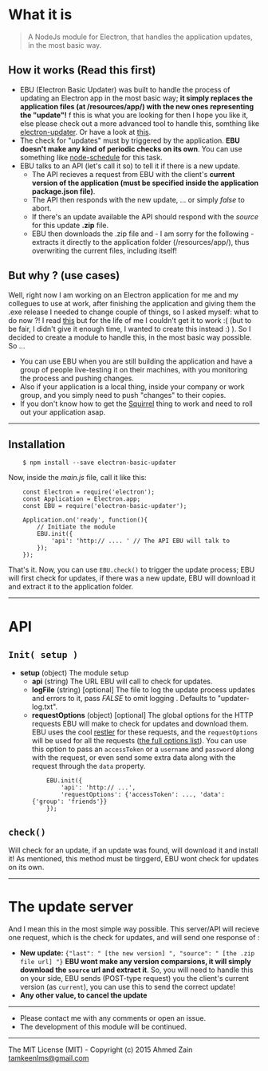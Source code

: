 # What it is
> A NodeJs module for Electron, that handles the application updates, in the most basic way.

## How it works (Read this first)
* EBU (Electron Basic Updater) was built to handle the process of updating an Electron app in the most basic way; **it simply replaces the application files (at /resources/app/) with the new ones representing the "update"!** 
    f this is what you are looking for then I hope you like it, else please check out a more advanced tool to handle this, somthing like [electron-updater](https://www.npmjs.com/package/electron-updater). Or have a look at [this](http://electron.atom.io/docs/v0.33.0/api/auto-updater/).
* The check for "updates" must by triggered by the application. **EBU doesn't make any kind of periodic checks on its own**. You can use  something like [node-schedule](https://www.npmjs.com/package/node-schedule) for this task.
* EBU talks to an API (let's call it so) to tell it if there is a new update.
    * The API recieves a request from EBU with the client's **current version of the application (must be specified inside the application package.json file)**.
    * The API then responds with the new update, ... or simply *false* to abort.
    * If there's an update available the API should respond with the *source* for this update **.zip** file.
    * EBU then downloads the .zip file and - I am sorry for the following - extracts it directly to the application folder (/resources/app/), thus overwriting the current files, including itself!

## But why ? (use cases)
Well, right now I am working on an Electron application for me and my collegues to use at work, after finishing the application and giving them the .exe release I needed to change couple of things, so I asked myself: what to do now ?! I read [this](http://electron.atom.io/docs/v0.33.0/api/auto-updater/) but for the life of me I couldn't get it to work :( (but to be fair, I didn't give it enough time, I wanted to create this instead :) ). So I decided to create a module to handle this, in the most basic way possible. So ...
* You can use EBU when you are still building the application and have a group of people live-testing it on their machines, with you monitoring the process and pushing changes.
* Also if your application is a local thing, inside your company or work group, and you simply need to push "changes" to their copies.
* If you don't know how to get the [Squirrel](https://github.com/Squirrel) thing to work and need to roll out your application asap.


---

## Installation
```
    $ npm install --save electron-basic-updater
```
Now, inside the *main.js* file, call it like this:
```
    const Electron = require('electron');
    const Application = Electron.app;
    const EBU = require('electron-basic-updater');
    
    Application.on('ready', function(){
        // Initiate the module
        EBU.init({
            'api': 'http:// .... ' // The API EBU will talk to
        });
    });
```
That's it. Now, you can use ```EBU.check()``` to trigger the update process; EBU will first check for updates, if there was a new update, EBU will download it and extract it to the application folder.

---

# API

## `Init( setup )`

* **setup** (object) The module setup
    * **api** (string) The URL EBU will call to check for updates.
    * **logFile** (string) [optional] The file to log the update process updates and errors to it, pass *FALSE* to omit logging . Defaults to "updater-log.txt".
    * **requestOptions** (object) [optional] The global options for the HTTP requests EBU will make to check for updates and download them. EBU uses the cool [restler](https://github.com/danwrong/restler) for these requests, and the `requestOptions` will be used for all the requests ([the full options list](https://github.com/danwrong/restler#options)). You can use this option to pass an `accessToken` or a `username` and `password` along with the request, or even send some extra data along with the request through the `data` property.
        ```
            EBU.init({
                'api': 'http:// ...',
                'requestOptions': {'accessToken': ..., 'data': {'group': 'friends'}}
            });    
        ```

## `check()`

Will check for an update, if an update was found, will download it and install it! As mentioned, this method must be tirggerd, EBU wont check for updates on its own.

---

# The update server
And I mean this in the most simple way possible. This server/API will recieve one request, which is the check for updates, and will send one response of :

* **New update:** `{"last": " [the new version] ", "source": " [the .zip file url] "}` **EBU wont make any version comparsions, it will simply download the `source` url and extract it**. So, you will need to handle this on your side, EBU sends (POST-type request) you the client's current version (as `current`), you can use this to send the correct update!
* **Any other value, to cancel the update**

---

* Please contact me with any comments or open an issue.
* The development of this module will be continued.

---

The MIT License (MIT) - 
Copyright (c) 2015 Ahmed Zain tamkeenlms@gmail.com

